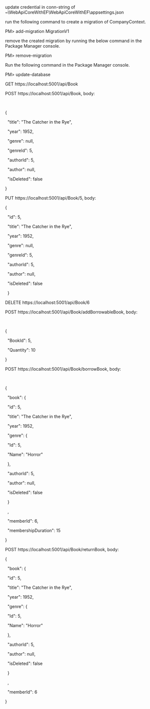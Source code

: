 update credential in conn-string of ~\\WebApiCoreWithEF\\WebApiCoreWithEF\\appsettings.json



run the following command to create a migration of CompanyContext.

PM> add-migration MigrationV1

remove the created migration by running the below command in the Package Manager console.

PM> remove-migration

Run the following command in the Package Manager console.

PM> update-database





GET https://localhost:5001/api/Book

POST https://localhost:5001/api/Book, body:

 

{

        "title": "The Catcher in the Rye",

        "year": 1952,

        "genre": null,

        "genreId": 5,

        "authorId": 5,

        "author": null,

        "isDeleted": false

}



PUT https://localhost:5001/api/Book/5, body:



{

        "id": 5,

        "title": "The Catcher in the Rye",

        "year": 1952,

        "genre": null,

        "genreId": 5,

        "authorId": 5,

        "author": null,

        "isDeleted": false

    }



DELETE https://localhost:5001/api/Book/6



POST https://localhost:5001/api/Book/addBorrowableBook, body:

 

{

        "BookId": 5,

        "Quantity": 10

}



POST https://localhost:5001/api/Book/borrowBook, body:

 

{

        "book": {

                    "id": 5,

                    "title": "The Catcher in the Rye",

                    "year": 1952,

                    "genre": {

                                    "Id": 5,

                                    "Name": "Horror"

                            },

                    "authorId": 5,

                    "author": null,

                    "isDeleted": false

                }

            ,

        "memberId": 6,

        "membershipDuration": 15

}



POST https://localhost:5001/api/Book/returnBook, body:



{

        "book": {

                    "id": 5,

                    "title": "The Catcher in the Rye",

                    "year": 1952,

                    "genre": {

                                    "Id": 5,

                                    "Name": "Horror"

                            },

                    "authorId": 5,

                    "author": null,

                    "isDeleted": false

                }

            ,

        "memberId": 6

}

